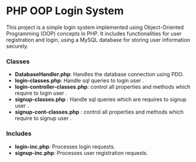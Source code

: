 # PHP OOP Login System

This project is a simple login system implemented using Object-Oriented Programming (OOP) concepts in PHP. It includes functionalities for user registration and login, using a MySQL database for storing user information securely.

### Classes

- **DatabaseHandler.php**: Handles the database connection using PDO.
- **login-classes.php**: Handle sql queries to login user .
- **login-controller-classes.php**: control all properties and methods which require to login user .
- **signup-classes.php** : Handle sql queries which are requires to signup user .
- **signup-cont-classes.php** : control all properties and methods which require to signup user .

### Includes 

- **login-inc.php**: Processes login requests.
- **signup-inc.php**: Processes user registration requests.
